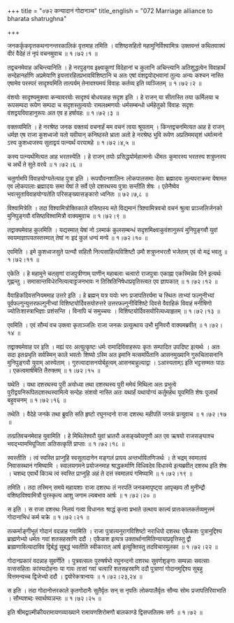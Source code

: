 +++
title = "०७२ कन्यादानं गोदानञ्च"
title_english = "072 Marriage alliance to bharata shatrughna"

+++


जनकर्कृकवृत्तकथनानन्तरकालिकं वृत्तमाह तमिति । वशिष्ठसहितो
महामुनिर्विश्वामित्रः उक्तवन्तं कथितवाक्यं वीरं वैदेहं तं नृपं वचनमुवाच
 ॥  १।७२।१  ॥   

  

तद्वचनमेवाह अचिन्त्यानिति । हे नरपुङ्गव इक्ष्वाकूणां विदेहानां च कुलानि
अचिन्त्यानि अतिशुद्धत्वेन विवाहार्थं सन्देहानर्हाणि अप्रमेयाणि
इयत्तारहितप्रभावविशिष्टानि च अतः एषां वंशद्वयोद्भवानां तुल्यः अन्यः
कश्चन नास्ति एषामेव परस्परं सादृश्यमिति तात्पर्यम् तेनावश्यमयं विवाहः
कर्तव्य इति व्यञ्जितम्  ॥  १।७२।२  ॥   

  

वंशयोः सादृश्यमुक्त्वा कन्यावरयोः सादृश्यं बोधयन्नाह सदृश इति । हे राजन्
या सीतास्ति तया ऊर्मिलया च रूपसम्पदा रूपेण सम्पदा च सदृशस्तुल्ययोः
रामलक्ष्मणयोः धर्मसम्बन्धो धर्महेतुको विवाहः सदृशः वंशद्वयविवाहानुरूपः
अत एव ह हर्षावहः  ॥  १।७२।३  ॥   

  

वक्तव्यमिति । हे नरश्रेष्ठ जनक वक्तव्यं वचनार्हं मम वचनं त्वया श्रूयताम्
। किन्तद्वचनमित्यत आह हे राजन् धर्मज्ञ एष राजा कुशध्वजो यतो यवीयान्
कनिष्ठस्ते भ्राता अतो हे नरश्रेष्ठ भुवि रूपेण अप्रतिममसृशं धर्मात्मनो
ऽस्य कुशध्वजस्य सुताद्वयं पत्न्यर्थं वरयामहे  ॥  १।७२।४,५  ॥   

  

कस्य पत्न्यर्थमित्यत आह भरतस्येति । हे राजन् तयोः प्रसिद्धयोर्महात्मनोः
धीमतः कुमारस्य भरतस्य शत्रुघ्नस्य च अर्थे ते सुते वरये  ॥  १।७२।६  ॥   

  

चतुर्णामपि विवाहयोग्यतेत्याह पुत्रा इति । रूपयौवनशालिनः लोकपालसमाः देवाः
ब्रह्मादयः तुल्यपराक्रमा येषामत एव लोकपालाः ब्रह्मादयः समा येषां ते
सर्वे एते दशरथस्य पुत्राः सन्तीति शेषः । एतेनैष्वेव
भवत्सुताविवाहयोग्यतेति परिसङ्ख्यासङ्कारो ध्वनितः  ॥  ७२।७,८  ॥   

  

विश्वामित्रेति । तदा विश्वामित्रोक्तिकाले वसिष्ठस्य मते विद्यमानं
त्रिश्वामित्रवचो वचनं श्रुत्वा प्राञ्जलिर्जनको मुनिपुङ्गवौ
वसिष्ठविश्वामित्रौ वाक्यमुवाच  ॥  १।७२।९  ॥   

  

तद्वाक्यमेवाह कुलमिति । यद्यस्मात् येषां नो ऽस्माकं कुलसम्बन्धं
सदृशमिक्ष्वाकुवंशानुरूपं मुनिपुङ्गवौ युवां स्वयमाज्ञापयतस्तस्मात् तेषां
नः इदं कुलं धन्यं मन्ये  ॥  १।७२।१०  ॥   

  

एवमिति । इमे कुशध्वजसुते पत्न्यौ सहितौ नित्यसाहित्यविशिष्टौ उमौ
शत्रुघ्नभरतौ भजेताम् एवं वो मद्रं भवतु  ॥  १।७२।११  ॥   

  

एकेति । हे महामुने चतसृ़णां राजपुत्रीणाम् पाणीन् महाबलाः चत्वारो
राजपुत्राः एकाह्ना एकस्मिन्नेव दिने इत्यर्थः गृह्णन्तु ।
समासान्तविधेरनित्यत्वाट्टजनभावः न तिस्रितिनिषेधाप्रवृतिस्त्वत एव
ज्ञापकात्  ॥  १।७२।१२  ॥   

  

वैवाहिकदिवसनियममाह उत्तरे इति । हे ब्रह्मन् यत्र ययोः भगः प्रजापतिरर्यमा
च स्थितः ताभ्यां फल्गुनीभ्यां पूर्वफल्गुन्युत्तरफल्गुनीभ्यां
विशिष्टयोर्दिवसयोरुत्तरे उत्तरफल्गुनीविशिष्टे दिवसे वैवाहिकं विवाहं
मनीषिणो ज्योतिःशास्त्राभिज्ञाः प्रशंसन्ति । विनापि चं समुच्चयः ।
विशिष्टयोर्दिवसयोरित्यध्याहृतम्  ॥  १।७२।१३  ॥   

  

एवमिति । एवं सौम्यं वच उक्त्वा कृताञ्जलिः राजा जनकः प्रत्युत्थाय उभौ
मुनिवरौ वाक्यमब्रवीत्  ॥  १।७२।१४  ॥   

  

तद्वाक्यमेवाह पर इति । मह्यं परः अत्युत्कृष्टः धर्मः रामादिविवाहरूपः
कृतः सम्पादित उपदिष्ट इत्यर्थः । अतः सदा इतःप्रभृति सर्वस्मिन् काले
भवतोः शिष्यो ऽस्मि अत इमानि मत्समर्पितानि आसनमुख्यानि गुरूचितासनानि
मुनिपुङ्गवौ युवाम् आस्येताम् । गुरुत्वादासनयोर्बहुत्वम् आसनबाहुल्याद्वा
। ऽआस्यताम्ऽ इति भट्टसम्मतः पाठः । एकत्वमार्षमिति तैरुक्तम्  ॥  १।७२।१५
 ॥   

  

यथेति । यथा दशरथस्य पुरी अयोध्या तथा दशरथस्य पुरी ममेयं मिथिला अतः
प्रभुत्वे पुरीद्वयनिरूपितदशरथस्वामित्वे सन्देहः संशयो नास्ति अतः यथार्हं
यथायोग्यं कर्तुमर्हथ यूयमिति शेषः पूजार्थं बहुवचनम्  ॥  १।७२।१६  ॥   

  

तथेति । वैदेहे जनके तथा ब्रुवति सति हृष्टो रघुनन्दनो राजा दशरथः महीपतिं
जनकं प्रत्युवाच  ॥  १।७२।१७  ॥   

  

तत्प्रतिवचनमेवाह युवामिति । हे मिथिलेश्वरौ युवां भ्रातरौ असङ्ख्येयगुणौ
अत एव ऋषयो राजसङ्घाश्च भवद्भ्यामभिपूजिता अतिसत्कृतिं प्राप्ताः  ॥ 
१।७२।१८  ॥   

  

स्वस्तीति । त्वं स्वस्ति प्राप्नुहि स्वसुतादानेन मङ्गलं प्रापय
अन्तर्भावितणिजर्थः । ते भद्रम् स्वमालयं निवासस्थानं गमिष्यामि ।
स्वालयगमने प्रयोजनमाह श्राद्धकर्माणि विधिवदेव विधास्ये इत्यब्रवीत् दशरथ
इति शेषः । चशब्द एवार्थे किञ्च त्वं स्वस्ति प्राप्नुहि अहं ते दत्तं
स्वमालयं गमिष्यामि  ॥  १।७२।१९  ॥   

  

तमिति । तदा तस्मिन् समये महायशाः राजा दशरथः तं नरपतिं जनकमापृष्ट्वा
आपृच्छय तौ मुनीन्द्रौ वशिष्ठविश्वामित्रौ पुरस्कृत्य आशु जगाम ल्यबभाव
आर्षः  ॥  १।७२।२०  ॥   

  

स इति । स राजा दशरथः निलयं गत्वा विधानतः श्राद्धं कृत्वा प्रभाते उत्थाय
काल्यं प्रातःकालकर्तव्यमुत्तमं गोदानाभिधं कर्म चक्रे  ॥  १।७२।२१  ॥   

  

तत्कर्माङ्गीभूतं गोदानं वदन्नाह गवामिति । राजा पुत्रात्यनुरागविशिष्टो
नराधिपो दशरथः एकैकशः पुत्रानुद्दिश्य ब्राह्मणेभ्यो धर्मतः गवां
शतसहस्राणि ददौ । एकैकश इत्यत्र उक्तार्थानामितिन्यायाप्रवृत्तिस्तु द्वौ
ब्राह्मणावित्यादाविव द्विर्बद्धं सुबद्धं भवतीति स्वीकारात् आर्ष
इत्युक्तिस्तु तदविचारमूलका  ॥  १।७२।२२  ॥   

  

गोदानप्रकारं वदन्नाह सुवर्णेति । पुत्रवत्सलः पुरुषर्षभो रघुनन्दनो दशरथः
सुवर्णशृङ्गाः सम्पन्नाः सवत्साः वत्ससहिताः कांस्यदोहनाः या गावः तासां
गवां चत्वारि शतसहस्राणि ददौ पुत्राणां गोदानमुद्दिश्य सुबहु वित्तमन्यच्च
द्विजेभ्यो ददौ । द्वयोरेकत्रान्वयः  ॥  १।७२।२३,२४  ॥   

  

स इति । तदा गोदानोत्तरकाले कृतगोदानैः सुतैर्वृतः सन् स नृपतिः
लोकपालैर्वृतः सौम्यः सोमः प्रजापतिरिवाभाति । सौम्यशब्दः स्वार्थष्यञन्तः
 ॥  १।७२।२५  ॥   

  

इति श्रीमद्वाल्मीकीयरामायणव्याख्याने रामायणशिरोमणौ बालकाण्डे
द्विसप्ततितमः सर्गः  ॥  १।७२  ॥   

  

  


